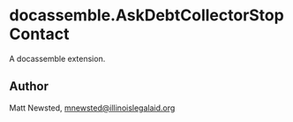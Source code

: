 # docassemble.AskDebtCollectorStopContact

A docassemble extension.

## Author

Matt Newsted, mnewsted@illinoislegalaid.org

